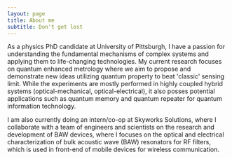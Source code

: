 ```yaml
---
layout: page
title: About me
subtitle: Don't get lost
---
```


As a physics PhD candidate at University of Pittsburgh, I have a passion for understanding the fundamental mechanisms of complex systems and applying them to life-changing technologies. My current research focuses on quantum enhanced metrology where we aim to propose and demonstrate new ideas utilizing quantum property to beat 'classic' sensing limit. While the experiments are mostly performed in highly coupled hybrid systems (optical-mechanical, optical-electrical), it also posses potential applications such as quantum memory and quantum repeater for quantum information technology.

I am also currently doing an intern/co-op at Skyworks Solutions, where I collaborate with a team of engineers and scientists on the research and development of BAW devices, where I focuses on the optical and electrical characterization of bulk acoustic wave (BAW) resonators for RF filters, which is used in front-end of mobile devices for wireless communication. 
